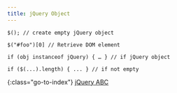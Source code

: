 ```yaml
---
title: jQuery Object
---
```


    $(); // create empty jQuery object

    $("#foo")[0] // Retrieve DOM element

    if (obj instanceof jQuery) { … } // if jQuery object

    if ($(...).length) { ... } // if not empty


{:class="go-to-index"}
[jQuery ABC](index)

